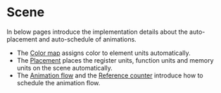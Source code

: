 # Scene

In below pages introduce the implementation details about the auto-placement and auto-schedule of animations.

- The [Color map](31-color-map.md) assigns color to element units automatically.
- The [Placement](32-placement.md) places the register units, function units and memory units on the scene automatically.
- The [Animation flow](33-animation-flow.md) and the [Reference counter](34-refer-count.md) introduce how to schedule the animation flow.
